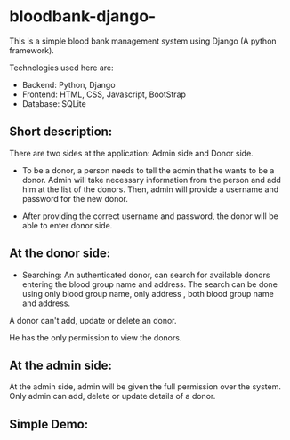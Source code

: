 # bloodbank-django-
This is a simple blood bank management system using Django (A python framework).

Technologies used here are:
* Backend: Python, Django
* Frontend: HTML, CSS, Javascript, BootStrap
* Database: SQLite
  

Short description:
-------------------

There are two sides at the application: Admin side and Donor side. 

* To be a donor, a person needs to tell the admin that he wants to be a donor.
Admin will take necessary information from the person and add him at the list of the donors.
Then, admin will provide a username and password for the new donor.

* After providing the correct username and password, the donor will be able to enter donor side.


At the donor side:
------------------

* Searching: An authenticated donor, can search for  available donors entering the blood group name and address.
The search can be done using only blood group name, only address , both blood group name and address.

A donor can't add, update or delete an donor.

He has the only permission to view the donors.


At the admin side:
-------------------

At the admin side, admin will be given the full permission over the system. 
Only admin can add, delete or update details of a donor.
             

Simple Demo:
-------------




